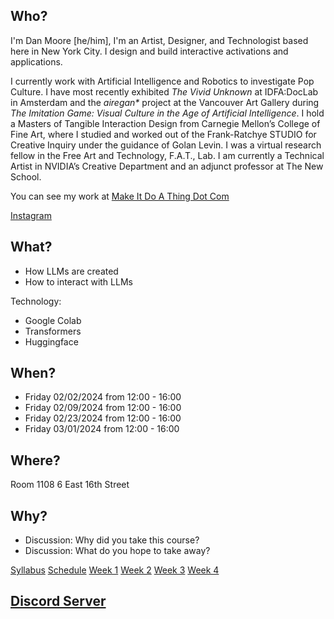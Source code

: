 ## Who?

I'm Dan Moore [he/him], I'm an Artist, Designer, and Technologist based here in New York City. I design and build interactive activations and applications.

I currently work with Artificial Intelligence and Robotics to investigate Pop Culture. I have most recently exhibited _The Vivid Unknown_ at IDFA:DocLab in Amsterdam and the _airegan*_ project at the Vancouver Art Gallery during _The Imitation Game: Visual Culture in the Age of Artificial Intelligence_.  I hold a Masters of Tangible Interaction Design from Carnegie Mellon’s College of Fine Art, where I studied and worked out of the Frank-Ratchye STUDIO for Creative Inquiry under the guidance of Golan Levin.  I was a virtual research fellow in the Free Art and Technology, F.A.T., Lab. I am currently a Technical Artist in NVIDIA’s Creative Department and an adjunct professor at The New School.

You can see my work at [Make It Do A Thing Dot Com](http://makeitdoathing.com)

[Instagram](https://www.instagram.com/danzeeeman/)

## What?

- How LLMs are created
- How to interact with LLMs

Technology: 
- Google Colab
- Transformers
- Huggingface

## When?

- Friday 02/02/2024 from 12:00 - 16:00
- Friday 02/09/2024 from 12:00 - 16:00
- Friday 02/23/2024 from 12:00 - 16:00
- Friday 03/01/2024 from 12:00 - 16:00

## Where?

Room 1108
6 East 16th Street

## Why?

- Discussion: Why did you take this course?
- Discussion: What do you hope to take away?

[Syllabus](syllabus.md)
[Schedule](schedule.md)
[Week 1](00_week_1.md)
[Week 2](01_week_2.md)
[Week 3](02_week_3.md)
[Week 4](03_week_4.md)

## [Discord Server](https://discord.gg/3h3pFK4vDz)

